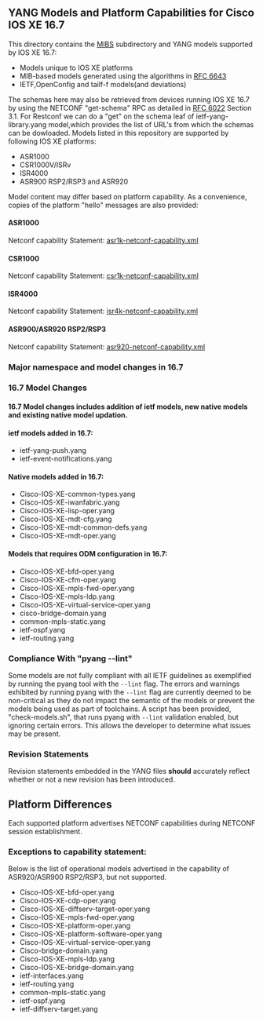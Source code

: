 ## YANG Models and Platform Capabilities for Cisco IOS XE 16.7

This directory contains the [MIBS](MIBS) subdirectory and YANG models supported by IOS XE 16.7:

* Models unique to IOS XE platforms
* MIB-based models generated using the algorithms in [RFC 6643](https://tools.ietf.org/html/rfc6643)
* IETF,OpenConfig and tailf-f models(and deviations) 

The schemas here may also be retrieved from devices running IOS XE 16.7 by using the NETCONF "get-schema" RPC as detailed in [RFC 6022](https://tools.ietf.org/html/rfc6022) Section 3.1. For Restconf we can do a "get" on the schema leaf of ietf-yang-library.yang model,which provides the list of URL's from which the schemas can be dowloaded. Models listed in this repository are supported by following IOS XE platforms:

* ASR1000
* CSR1000V/ISRv
* ISR4000
* ASR900 RSP2/RSP3 and ASR920

Model content may differ based on platform capability. As a convenience, copies of the platform "hello" messages are also provided:
#### ASR1000
Netconf capability Statement: [asr1k-netconf-capability.xml](asr1k-netconf-capability.xml)
#### CSR1000
Netconf capability Statement: [csr1k-netconf-capability.xml](csr1k-netconf-capability.xml)
#### ISR4000
Netconf capability Statement: [isr4k-netconf-capability.xml](isr4k-netconf-capability.xml)
#### ASR900/ASR920 RSP2/RSP3 
Netconf capability Statement: [asr920-netconf-capability.xml](asr920-netconf-capability.xml)

### Major namespace and model changes in 16.7

### 16.7 Model Changes

#### 16.7 Model changes includes addition of ietf models, new native models and existing native model updation.

#### ietf models added in 16.7:

* ietf-yang-push.yang
* ietf-event-notifications.yang
 
#### Native models added in 16.7:

* Cisco-IOS-XE-common-types.yang
* Cisco-IOS-XE-iwanfabric.yang
* Cisco-IOS-XE-lisp-oper.yang
* Cisco-IOS-XE-mdt-cfg.yang
* Cisco-IOS-XE-mdt-common-defs.yang
* Cisco-IOS-XE-mdt-oper.yang

#### Models that requires ODM configuration in 16.7:

* Cisco-IOS-XE-bfd-oper.yang
* Cisco-IOS-XE-cfm-oper.yang
* Cisco-IOS-XE-mpls-fwd-oper.yang
* Cisco-IOS-XE-mpls-ldp.yang
* Cisco-IOS-XE-virtual-service-oper.yang
* cisco-bridge-domain.yang
* common-mpls-static.yang
* ietf-ospf.yang
* ietf-routing.yang
	 
### Compliance With "pyang --lint"

Some models are not fully compliant with all IETF guidelines as exemplified by running the pyang tool with the ```--lint``` flag. The errors and warnings exhibited by running pyang with the ```--lint``` flag are currently deemed to be non-critical as they do not impact the semantic of the models or prevent the models being used as part of toolchains. A script has been provided, "check-models.sh", that runs pyang with ```--lint``` validation enabled, but ignoring certain errors. This allows the developer to determine what issues may be present.


### Revision Statements

Revision statements embedded in the YANG files **should** accurately reflect whether or not a new revision has been introduced.


## Platform Differences

Each supported platform advertises NETCONF capabilities during NETCONF session establishment. 

### Exceptions to capability statement:

Below is the list of operational models advertised in the capability of ASR920/ASR900 RSP2/RSP3, but not supported.

* Cisco-IOS-XE-bfd-oper.yang
* Cisco-IOS-XE-cdp-oper.yang
* Cisco-IOS-XE-diffserv-target-oper.yang
* Cisco-IOS-XE-mpls-fwd-oper.yang
* Cisco-IOS-XE-platform-oper.yang
* Cisco-IOS-XE-platform-software-oper.yang
* Cisco-IOS-XE-virtual-service-oper.yang
* Cisco-bridge-domain.yang
* Cisco-IOS-XE-mpls-ldp.yang
* Cisco-IOS-XE-bridge-domain.yang
* ietf-interfaces.yang
* ietf-routing.yang
* common-mpls-static.yang
* ietf-ospf.yang
* ietf-diffserv-target.yang
